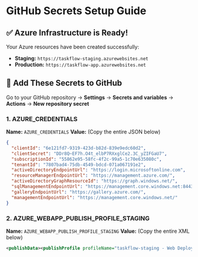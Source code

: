 # GitHub Secrets Setup Guide

## ✅ **Azure Infrastructure is Ready!**

Your Azure resources have been created successfully:
- **Staging:** `https://taskflow-staging.azurewebsites.net`
- **Production:** `https://taskflow-app.azurewebsites.net`

## 🔐 **Add These Secrets to GitHub**

Go to your GitHub repository → **Settings** → **Secrets and variables** → **Actions** → **New repository secret**

### **1. AZURE_CREDENTIALS**
**Name:** `AZURE_CREDENTIALS`
**Value:** (Copy the entire JSON below)
```json
{
  "clientId": "6e121fd7-9319-423d-b82d-839e9edc60d2",
  "clientSecret": "DDr8Q~EF7h.O4t_elbP7RXxglCe2.3C_yZIFGaU7",
  "subscriptionId": "55862e95-58fc-4f2c-99a5-1c70e635080c",
  "tenantId": "7807bad4-75db-4549-bdcd-071a067191e2",
  "activeDirectoryEndpointUrl": "https://login.microsoftonline.com",
  "resourceManagerEndpointUrl": "https://management.azure.com/",
  "activeDirectoryGraphResourceId": "https://graph.windows.net/",
  "sqlManagementEndpointUrl": "https://management.core.windows.net:8443/",
  "galleryEndpointUrl": "https://gallery.azure.com/",
  "managementEndpointUrl": "https://management.core.windows.net/"
}
```

### **2. AZURE_WEBAPP_PUBLISH_PROFILE_STAGING**
**Name:** `AZURE_WEBAPP_PUBLISH_PROFILE_STAGING`
**Value:** (Copy the entire XML below)
```xml
<publishData><publishProfile profileName="taskflow-staging - Web Deploy" publishMethod="MSDeploy" publishUrl="taskflow-staging.scm.azurewebsites.net:443" msdeploySite="taskflow-staging" userName="$taskflow-staging" userPWD="Q5ggHzN3yfsimljBpuKZnodEAGX7MmZyqxL06qog7mpHb6wXgh1lkXQysdtq" destinationAppUrl="http://taskflow-staging.azurewebsites.net" SQLServerDBConnectionString="" mySQLDBConnectionString="" hostingProviderForumLink="" controlPanelLink="https://portal.azure.com" webSystem="WebSites"><databases /></publishProfile><publishProfile profileName="taskflow-staging - FTP" publishMethod="FTP" publishUrl="ftps://waws-prod-blu-125.ftp.azurewebsites.windows.net/site/wwwroot" ftpPassiveMode="True" userName="taskflow-staging\$taskflow-staging" userPWD="Q5ggHzN3yfsimljBpuKZnodEAGX7MmZyqxL06qog7mpHb6wXgh1lkXQysdtq" destinationAppUrl="http://taskflow-staging.azurewebsites.net" SQLServerDBConnectionString="" mySQLDBConnectionString="" hostingProviderForumLink="" controlPanelLink="https://portal.azure.com" webSystem="WebSites"><databases /></publishProfile><publishProfile profileName="taskflow-staging - Zip Deploy" publishMethod="ZipDeploy" publishUrl="taskflow-staging.scm.azurewebsites.net:443" userName="$taskflow-staging" userPWD="Q5ggHzN3yfsimljBpuKZnodEAGX7MmZyqxL06qog7mpHb6wXgh1lkXQysdtq" destinationAppUrl="http://taskflow-staging.azurewebsites.net" SQLServerDBConnectionString="" mySQLDBConnectionString="" hostingProviderForumLink="" controlPanelLink="https://portal.azure.com" webSystem="WebSites"><databases /></publishProfile><publishProfile profileName="taskflow-staging - ReadOnly - FTP" publishMethod="FTP" publishUrl="ftps://waws-prod-blu-125dr.ftp.azurewebsites.windows.net/site/wwwroot" ftpPassiveMode="True" userName="taskflow-staging\$taskflow-staging" userPWD="Q5ggHzN3yfsimljBpuKZnodEAGX7MmZyqxL06qog7mpHb6wXgh1lkXQysdtq" destinationAppUrl="http://taskflow-staging.azurewebsites.net" SQLServerDBConnectionString="" mySQLDBConnectionString="" hostingProviderForumLink="" controlPanelLink="https://portal.azure.com" webSystem="WebSites"><databases /></publishProfile></publishData>
```

### **3. AZURE_WEBAPP_PUBLISH_PROFILE**
**Name:** `AZURE_WEBAPP_PUBLISH_PROFILE`
**Value:** (Copy the entire XML below)
```xml
<publishData><publishProfile profileName="taskflow-app - Web Deploy" publishMethod="MSDeploy" publishUrl="taskflow-app.scm.azurewebsites.net:443" msdeploySite="taskflow-app" userName="$taskflow-app" userPWD="j2qi03Xb8maByZ596b0W5A0krt5aibr5krN1BH0MeMa5tHleEvme9Nwh5Xmt" destinationAppUrl="http://taskflow-app.azurewebsites.net" SQLServerDBConnectionString="" mySQLDBConnectionString="" hostingProviderForumLink="" controlPanelLink="https://portal.azure.com" webSystem="WebSites"><databases /></publishProfile><publishProfile profileName="taskflow-app - FTP" publishMethod="FTP" publishUrl="ftp://waws-prod-blu-125.ftp.azurewebsites.windows.net/site/wwwroot" ftpPassiveMode="True" userName="taskflow-app\$taskflow-app" userPWD="j2qi03Xb8maByZ596b0W5A0krt5aibr5krN1BH0MeMa5tHleEvme9Nwh5Xmt" destinationAppUrl="http://taskflow-app.azurewebsites.net" SQLServerDBConnectionString="" mySQLDBConnectionString="" hostingProviderForumLink="" controlPanelLink="https://portal.azure.com" webSystem="WebSites"><databases /></publishProfile><publishProfile profileName="taskflow-app - Zip Deploy" publishMethod="ZipDeploy" publishUrl="taskflow-app.scm.azurewebsites.net:443" userName="$taskflow-app" userPWD="j2qi03Xb8maByZ596b0W5A0krt5aibr5krN1BH0MeMa5tHleEvme9Nwh5Xmt" destinationAppUrl="http://taskflow-app.azurewebsites.net" SQLServerDBConnectionString="" mySQLDBConnectionString="" hostingProviderForumLink="" controlPanelLink="https://portal.azure.com" webSystem="WebSites"><databases /></publishProfile><publishProfile profileName="taskflow-app - ReadOnly - FTP" publishMethod="FTP" publishUrl="ftp://waws-prod-blu-125dr.ftp.azurewebsites.windows.net/site/wwwroot" ftpPassiveMode="True" userName="taskflow-app\$taskflow-app" userPWD="j2qi03Xb8maByZ596b0W5A0krt5aibr5krN1BH0MeMa5tHleEvme9Nwh5Xmt" destinationAppUrl="http://taskflow-app.azurewebsites.net" SQLServerDBConnectionString="" mySQLDBConnectionString="" hostingProviderForumLink="" controlPanelLink="https://portal.azure.com" webSystem="WebSites"><databases /></publishProfile></publishData>
```

## 🚀 **Next Steps After Adding Secrets**

### **Step 1: Test Staging Deployment**
```bash
# Make sure you're on develop branch
git checkout develop

# Make a test change
echo "# Test deployment - $(date)" >> README.md
git add README.md
git commit -m "Test staging deployment"
git push origin develop
```

### **Step 2: Check Deployment**
1. Go to GitHub Actions tab
2. Watch the `staging-deploy.yml` workflow
3. Visit `https://taskflow-staging.azurewebsites.net/health`

### **Step 3: Test Production Deployment**
1. Create a pull request from `develop` to `main`
2. Review and approve the PR
3. Watch the `production-deploy.yml` workflow
4. Visit `https://taskflow-app.azurewebsites.net/health`

## 📋 **Checklist**

- [ ] Add `AZURE_CREDENTIALS` secret to GitHub
- [ ] Add `AZURE_WEBAPP_PUBLISH_PROFILE_STAGING` secret to GitHub
- [ ] Add `AZURE_WEBAPP_PUBLISH_PROFILE` secret to GitHub
- [ ] Test staging deployment
- [ ] Test production deployment
- [ ] Verify health checks

## 🎯 **Expected Results**

After successful deployment, you should see:
```json
{"status": "healthy", "message": "TaskFlow is running!"}
```

When you visit:
- `https://taskflow-staging.azurewebsites.net/health`
- `https://taskflow-app.azurewebsites.net/health`

## 🔧 **Troubleshooting**

### **If deployment fails:**
1. Check GitHub Actions logs
2. Verify all secrets are correctly added
3. Ensure App Service environment variables are set
4. Check that MongoDB connection string is configured

### **If health check fails:**
1. Review Azure App Service logs
2. Verify startup command is correct
3. Check environment variables in Azure Portal

**Ready to add the secrets and test deployment!** 🚀 